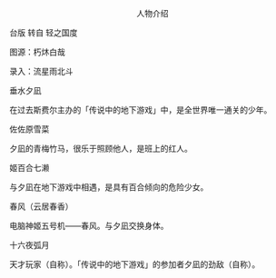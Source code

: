 <p align="center">人物介绍</p>

台版 转自 轻之国度

图源：朽炑白哉       　　

录入：流星雨北斗

垂水夕凪

在过去斯费尔主办的「传说中的地下游戏」中，是全世界唯一通关的少年。

佐佐原雪菜

夕凪的青梅竹马，很乐于照顾他人，是班上的红人。

姬百合七濑

与夕凪在地下游戏中相遇，是具有百合倾向的危险少女。

春风（云居春香）

电脑神姬五号机——春风。与夕凪交换身体。

十六夜弧月

天才玩家（自称）。「传说中的地下游戏」的参加者夕凪的劲敌（自称）。

